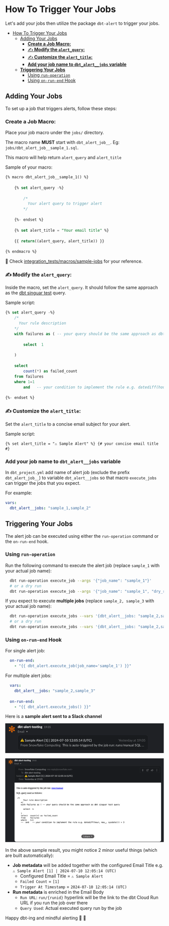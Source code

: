 # How To Trigger Your Jobs

Let's add your jobs then utilize the package `dbt-alert` to trigger your jobs.

- [How To Trigger Your Jobs](#how-to-trigger-your-jobs)
  - [Adding Your Jobs](#adding-your-jobs)
    - [**Create a Job Macro:**](#create-a-job-macro)
    - [✍️ **Modify the `alert_query`:**](#️-modify-the-alert_query)
    - [✍️ **Customize the `alert_title`:**](#️-customize-the-alert_title)
    - [**Add your job name to `dbt_alert__jobs` variable**](#add-your-job-name-to-dbt_alert__jobs-variable)
  - [**Triggering Your Jobs**](#triggering-your-jobs)
    - [Using `run-operation`](#using-run-operation)
    - [Using `on-run-end` Hook](#using-on-run-end-hook)

## Adding Your Jobs

To set up a job that triggers alerts, follow these steps:

### **Create a Job Macro:**

Place your job macro under the `jobs/` directory.

The macro name **MUST** start with `dbt_alert_job__`. Eg: `jobs/dbt_alert_job__sample_1.sql`.

This macro will help return `alert_query` and `alert_title`

Sample of your macro:

```sql
{% macro dbt_alert_job__sample_1() %}

    {% set alert_query -%}

        /*
          Your alert query to trigger alert
        */

    {%- endset %}

    {% set alert_title = "Your email title" %}

    {{ return((alert_query, alert_title)) }}

{% endmacro %}

```

📖 Check [integration_tests/macros/sample-jobs](https://github.com/infinitelambda/dbt-alert/tree/main/integration_tests/macros/sample-jobs) for your reference.

### ✍️ **Modify the `alert_query`:**

Inside the macro, set the `alert_query`. It should follow the same approach as the [dbt singuar test](https://docs.getdbt.com/docs/build/data-tests#singular-data-tests) query.

Sample script:

```sql
{% set alert_query -%}
    /*
      Your rule description
    */
    with failures as ( -- your query should be the same approach as dbt singuar test query

        select  1

    )

    select
        count(*) as failed_count
    from failures
    where 1=1
        and   -- your condition to implement the rule e.g. datediff(hour, max_<timestamp>, sysdate()) > 3

{%- endset %}
```

### ✍️ **Customize the `alert_title`:**

Set the `alert_title` to a concise email subject for your alert.

Sample script:

```jinja
{% set alert_title = "⚠️ Sample Alert" %} {# your concise email title #}
```

### **Add your job name to `dbt_alert__jobs` variable**

In `dbt_project.yml` add name of alert job (exclude the prefix `dbt_alert_job__`) to variable `dbt_alert__jobs` so that macro `execute_jobs` can trigger the jobs that you expect.

For example:

```yml
vars:
  dbt_alert__jobs: "sample_1,sample_2"
```

## **Triggering Your Jobs**

The alert job can be executed using either the `run-operation` command or the `on-run-end` hook.

### Using `run-operation`

Run the following command to execute the alert job (replace `sample_1` with your actual job name):

```bash
  dbt run-operation execute_job --args '{"job_name": "sample_1"}'
  # or a dry run
  dbt run-operation execute_job --args '{"job_name": "sample_1", "dry_run": True}'
```

If you expect to execute **multiple jobs** (replace `sample_2, sample_3` with your actual job name):

```bash
  dbt run-operation execute_jobs --vars '{dbt_alert__jobs: "sample_2,sample_3"}'
  # or a dry run
  dbt run-operation execute_jobs --vars '{dbt_alert__jobs: "sample_2,sample_3"}' --args '{dry_run: true}'
```

### Using `on-run-end` Hook

For single alert job:

```yaml
  on-run-end:
    - "{{ dbt_alert.execute_job(job_name='sample_1') }}"
```

For multiple alert jobs:

```yaml
  vars:
    dbt_alert__jobs: "sample_2,sample_3"

  on-run-end:
    - "{{ dbt_alert.execute_jobs() }}"
```

Here is a **sample alert sent to a Slack channel**

![sample-slack-alert](./assets/img/sample-slack-alert.png)

![sample-slack-alert-expanded](./assets/img/sample-slack-alert-expanded.png)

In the above sample result, you might notice 2 minor useful things (which are built automatically):

- **Job metadata** will be added together with the configured Email Title e.g. `⚠️ Sample Alert [1] | 2024-07-10 12:05:14 (UTC)`
  - Configured Email Title = `⚠️ Sample Alert`
  - `Failed Count` = `[1]`
  - `Trigger At Timestamp` = `2024-07-10 12:05:14 (UTC)`
- **Run metadata** is enriched in the Email Body
  - `Run URL`: `run/{runid}` hyperlink will be the link to the dbt Cloud Run URL if you run the job over there
  - `Query Used`: Actual executed query run by the job

Happy dbt-ing and mindful alerting 🚀 💫
